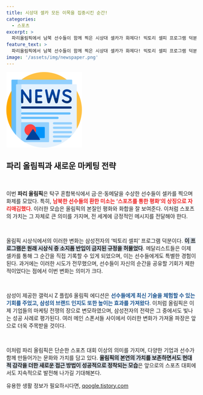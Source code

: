 ```yaml
---
title: 시상대 셀카 모든 이목을 집중시킨 순간!
categories:
  - 스포츠
excerpt: >
  파리올림픽에서 남북 선수들이 함께 찍은 시상대 셀카가 화제다! 빅토리 셀피 프로그램 덕분에 선수들이 직접 촬영한 순간이 전 세계에 평화의 메시지를 전달하며, 삼성전자의 새로운 마케팅 전략으로 주목받고 있다.
feature_text: >
  파리올림픽에서 남북 선수들이 함께 찍은 시상대 셀카가 화제다! 빅토리 셀피 프로그램 덕분에 선수들이 직접 촬영한 순간이 전 세계에 평화의 메시지를 전달하며, 삼성전자의 새로운 마케팅 전략으로 주목받고 있다.
image: '/assets/img/newspaper.png'
---
```


<p><img src="/assets/img/newspaper.png" alt="kimp 속보" /></p>

<h2 data-ke-size="size26">파리 올림픽과 새로운 마케팅 전략</h2>

<p data-ke-size="size16">&nbsp;</p>

<p>이번 <b>파리 올림픽</b>은 탁구 혼합복식에서 금·은·동메달을 수상한 선수들이 셀카를 찍으며 화제를 모았다. 특히, <b><span style="color: #ee2323;">남북한 선수들의 환한 미소는 ‘스포츠를 통한 평화’의 상징으로 자리매김했다</span></b>. 이러한 모습은 올림픽의 본질인 평화와 화합을 잘 보여준다. 이처럼 스포츠의 가치는 그 자체로 큰 의미를 가지며, 전 세계에 긍정적인 메시지를 전달해야 한다. </p>

<p data-ke-size="size16">&nbsp;</p>

<p>올림픽 시상식에서의 이러한 변화는 삼성전자의 ‘빅토리 셀피’ 프로그램 덕분이다. <b><span style="background-color: #21538527;">이 프로그램은 원래 시상식 중 소지품 반입이 금지된 규정을 허물었다</span></b>. 메달리스트들은 이제 셀카를 통해 그 순간을 직접 기록할 수 있게 되었으며, 이는 선수들에게도 특별한 경험이 된다. 과거에는 이러한 시도가 전무했으며, 선수들이 자신의 순간을 공유할 기회가 제한적이었다는 점에서 이번 변화는 의미가 크다. </p>

<p data-ke-size="size16">&nbsp;</p>

<p>삼성이 제공한 갤럭시 Z 플립6 올림픽 에디션은 <b><span style="color: #1a5490;">선수들에게 최신 기술을 체험할 수 있는 기회를 주었고, 삼성의 브랜드 인지도 또한 높이는 효과를 가져왔다</span></b>. 이처럼 올림픽은 이제 기업들의 마케팅 전쟁의 장으로 변모하였으며, 삼성전자의 전략은 그 중에서도 빛나는 성공 사례로 평가된다. 여러 메인 스폰서들 사이에서 이러한 변화가 가져올 파장은 앞으로 더욱 주목받을 것이다.</p>

<p data-ke-size="size16">&nbsp;</p>

<p>이처럼 파리 올림픽은 단순한 스포츠 대회 이상의 의미를 가지며, 다양한 기업과 선수가 함께 만들어가는 문화와 가치를 담고 있다. <b><span style="background-color: #21538527;">올림픽의 본연의 가치를 보존하면서도 현대적 감각을 더한 새로운 접근 방법이 성공적으로 정착되는 모습</span></b>은 앞으로의 스포츠 대회에서도 지속적으로 발전해 나가길 기대해본다.</p>
유용한 생활 정보가 필요하시다면, <a href="https://qoogle.tistory.com" rel="dofollow">qoogle.tistory.com</a>


